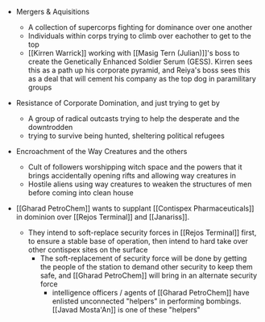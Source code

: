 - Mergers & Aquisitions
	- A collection of supercorps fighting for dominance over one another
	- Individuals within corps trying to climb over eachother to get to the top
	- [[Kirren Warrick]] working with [[Masig Tern (Julian)]]'s boss to create the Genetically Enhanced Soldier Serum (GESS). Kirren sees this as a path up his corporate pyramid, and Reiya's boss sees this as a deal that will cement his company as the top dog in paramilitary groups
- Resistance of Corporate Domination, and just trying to get by
	- A group of radical outcasts trying to help the desperate and the downtrodden
	- trying to survive being hunted, sheltering political refugees
- Encroachment of the Way Creatures and the others
	- Cult of followers worshipping witch space and the powers that it brings accidentally opening rifts and allowing way creatures in
	- Hostile aliens using way creatures to weaken the structures of men before coming into clean house


- [[Gharad PetroChem]] wants to supplant [[Contispex Pharmaceuticals]] in dominion over [[Rejos Terminal]] and [[Janariss]].
	- They intend to soft-replace security forces in [[Rejos Terminal]] first, to ensure a stable base of operation, then intend to hard take over other contispex sites on the surface
		- The soft-replacement of security force will be done by getting the people of the station to demand other security to keep them safe, and [[Gharad PetroChem]] will bring in an alternate security force
			- intelligence officers / agents of [[Gharad PetroChem]] have enlisted unconnected "helpers" in performing bombings. [[Javad Mosta'An]] is one of these "helpers"